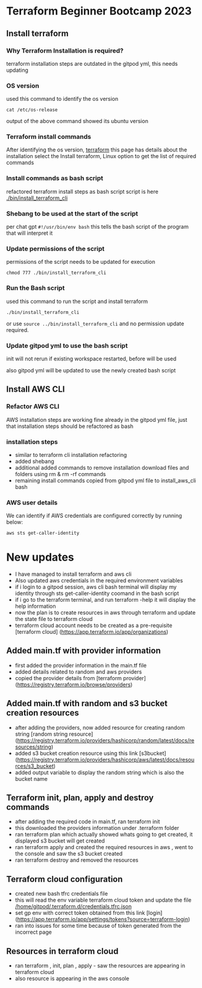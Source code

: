 # Terraform Beginner Bootcamp 2023
## Install terraform

### Why Terraform Installation is required?
terraform installation steps are outdated in the gitpod yml, this needs updating

### OS version
used this command to identify the os version

```
cat /etc/os-release

```
output of the above command showed its ubuntu version

### Terraform install commands

After identifying the os version, [terraform](https://developer.hashicorp.com/terraform/tutorials/aws-get-started/install-cli) this page has details about the installation
select the Install terraform, Linux option to get the list of required commands

### Install commands as bash script

refactored terraform install steps as bash script
script is here [./bin/install_terraform_cli](./bin/install_terraform_cli)

###  Shebang to be used at the start of the script
per chat gpt  `#!/usr/bin/env bash`
this tells the bash script of the program that will interpret it

### Update permissions of the script
permissions of the script needs to be updated for execution

`chmod 777 ./bin/install_terraform_cli`

### Run the Bash script

used this command to run the script and install terraform

`./bin/install_terraform_cli`

or use `source ../bin/install_terraform_cli` and no permission update required. 

### Update gitpod yml to use the bash script

init will not rerun if existing workspace restarted, before will be used

also gitpod yml will be updated to use the newly created bash script

## Install AWS CLI

### Refactor AWS CLI
AWS installation steps are working fine already in the gitpod yml file, just that installation steps should be refactored as bash

### installation steps
- similar to terraform cli installation refactoring
- added shebang
- additional added commands to remove installation download files and folders using rm & rm -rf commands
- remaining install commands copied from gitpod yml file to install_aws_cli bash

### AWS user details
We can identify if AWS credentials are configured correctly by running below:
```sh
aws sts get-caller-identity
```

# New updates 
- I have managed to install terraform and aws cli
- Also updated aws credentials in the required environment variables
- if i login to a gitpod session, aws cli bash terminal will display my identity through sts get-caller-identity coomand in the bash script
- if i go to the terraform terminal, and run terraform -help it will display the help information
- now the plan is to create resources in aws through terraform and update the state file to terraform cloud
- terraform cloud account needs to be created as a pre-requisite [terraform cloud] (https://app.terraform.io/app/organizations)

## Added main.tf with provider information
- first added the provider information in the main.tf file
- added details related to random and aws providers
- copied the provider details from [terraform provider] (https://registry.terraform.io/browse/providers)

## Added main.tf with random and s3 bucket creation resources

- after adding the providers, now added resource for creating random string [random string resource] (https://registry.terraform.io/providers/hashicorp/random/latest/docs/resources/string)
- added s3 bucket creation resource using this link [s3bucket] (https://registry.terraform.io/providers/hashicorp/aws/latest/docs/resources/s3_bucket)
- added output variable to display the random string which is also the bucket name

## Terraform init, plan, apply and destroy commands
- after adding the required code in main.tf, ran terraform init
- this downloaded the providers information under .terraform folder
- ran terraform plan which actually showed whats going to get created, it displayed s3 bucket will get created
- ran terraform apply and created the required resources in aws , went to the console and saw the s3 bucket created
- ran terraform destroy and removed the resources

## Terraform cloud configuration
- created new bash tfrc credentials file
- this will read the env variable terraform cloud token and update the file [/home/gitpod/.terraform.d/credentials.tfrc.json](/home/gitpod/.terraform.d/credentials.tfrc.json)
- set gp env with correct token obtained from this link [login] (https://app.terraform.io/app/settings/tokens?source=terraform-login)
- ran into issues for some time because of token generated from the incorrect page

## Resources in terraform cloud

- ran terraform , init, plan , apply - saw the resources are appearing in terraform cloud
- also resource is appearing in the aws console




